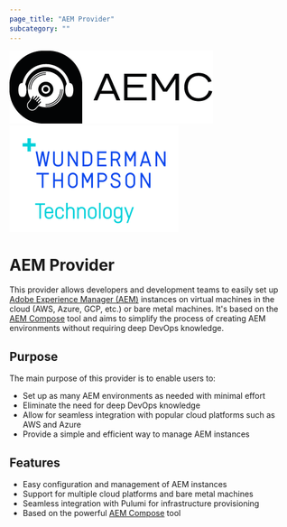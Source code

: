 ```yaml
---
page_title: "AEM Provider"
subcategory: ""
---
```


[![AEM Compose Logo](https://raw.githubusercontent.com/wttech/pulumi-aem/main/docs/logo-with-text.png)](https://github.com/wttech/aemc)
[![WTT Logo](https://raw.githubusercontent.com/wttech/pulumi-aem/main/docs/wtt-logo.png)](https://www.wundermanthompson.com/service/technology)

# AEM Provider

This provider allows developers and development teams to easily set up [Adobe Experience Manager (AEM)](https://business.adobe.com/products/experience-manager/adobe-experience-manager.html) instances on virtual machines in the cloud (AWS, Azure, GCP, etc.) or bare metal machines.
It's based on the [AEM Compose](https://github.com/wttech/aemc) tool and aims to simplify the process of creating AEM environments without requiring deep DevOps knowledge.

## Purpose

The main purpose of this provider is to enable users to:

- Set up as many AEM environments as needed with minimal effort
- Eliminate the need for deep DevOps knowledge
- Allow for seamless integration with popular cloud platforms such as AWS and Azure
- Provide a simple and efficient way to manage AEM instances

## Features

- Easy configuration and management of AEM instances
- Support for multiple cloud platforms and bare metal machines
- Seamless integration with Pulumi for infrastructure provisioning
- Based on the powerful [AEM Compose](https://github.com/wttech/aemc) tool
